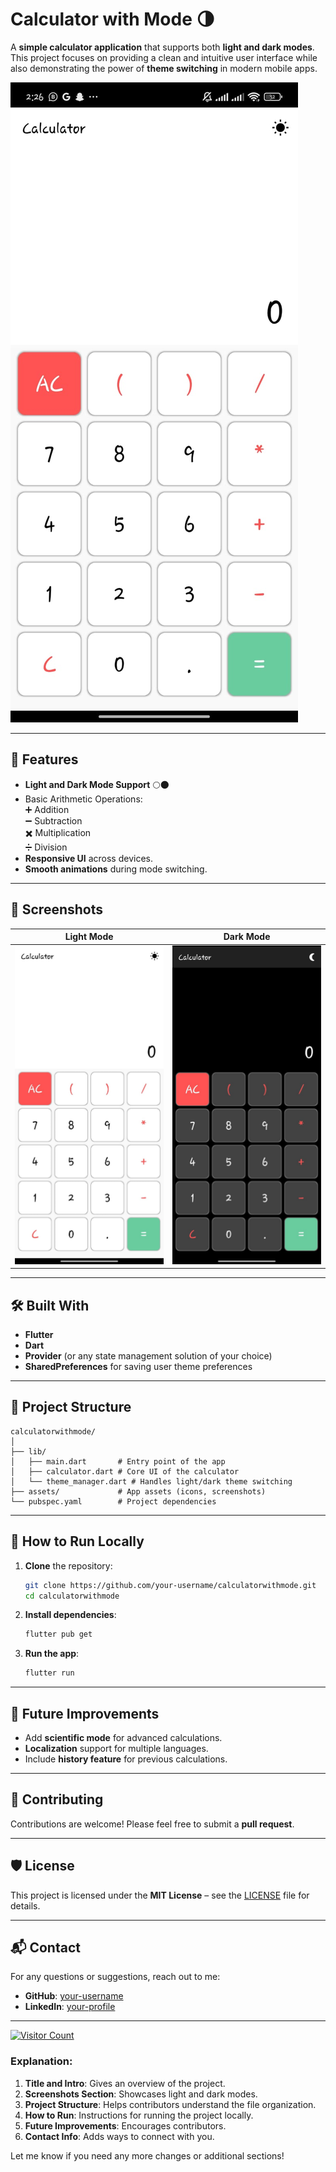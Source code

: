 # Calculator with Mode 🌗

A **simple calculator application** that supports both **light and dark modes**. This project focuses on providing a clean and intuitive user interface while also demonstrating the power of **theme switching** in modern mobile apps.

![Calculator App Screenshot](assets/ss.jpeg)

---

## 🚀 Features
- **Light and Dark Mode Support** 🌕🌑  
- Basic Arithmetic Operations:  
  ➕ Addition  
  ➖ Subtraction  
  ✖️ Multiplication  
  ➗ Division  
- **Responsive UI** across devices.  
- **Smooth animations** during mode switching.

---

## 📸 Screenshots

| Light Mode      | Dark Mode       |
|-----------------|-----------------|
| ![Light Mode](assets/light.jpeg) | ![Dark Mode](assets/dark.jpeg) |

---

## 🛠️ Built With
- **Flutter**  
- **Dart**  
- **Provider** (or any state management solution of your choice)  
- **SharedPreferences** for saving user theme preferences  

---

## 📂 Project Structure
```plaintext
calculatorwithmode/
│
├── lib/
│   ├── main.dart       # Entry point of the app
│   ├── calculator.dart # Core UI of the calculator
│   └── theme_manager.dart # Handles light/dark theme switching
├── assets/             # App assets (icons, screenshots)
└── pubspec.yaml        # Project dependencies
```

---

## 🚀 How to Run Locally
1. **Clone** the repository:
   ```bash
   git clone https://github.com/your-username/calculatorwithmode.git
   cd calculatorwithmode
   ```

2. **Install dependencies**:
   ```bash
   flutter pub get
   ```

3. **Run the app**:
   ```bash
   flutter run
   ```

---

## 🌟 Future Improvements
- Add **scientific mode** for advanced calculations.  
- **Localization** support for multiple languages.  
- Include **history feature** for previous calculations.

---

## 🤝 Contributing
Contributions are welcome! Please feel free to submit a **pull request**.

---

## 🛡️ License
This project is licensed under the **MIT License** – see the [LICENSE](LICENSE) file for details.

---

## 📬 Contact
For any questions or suggestions, reach out to me:

- **GitHub**: [your-username](https://github.com/obaidullah72/)
- **LinkedIn**: [your-profile](https://www.linkedin.com/in/obaidullah72/)

---

[![Visitor Count](https://visitcount.itsvg.in/api?id=your-username&label=Profile%20Views&color=1&icon=5&pretty=true)](https://visitcount.itsvg.in)


### Explanation:

1. **Title and Intro**: Gives an overview of the project.
2. **Screenshots Section**: Showcases light and dark modes.
3. **Project Structure**: Helps contributors understand the file organization.
4. **How to Run**: Instructions for running the project locally.
5. **Future Improvements**: Encourages contributors.
6. **Contact Info**: Adds ways to connect with you.

Let me know if you need any more changes or additional sections!
